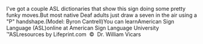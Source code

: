 I've got a couple ASL dictionaries that show this sign doing some pretty 
  funky moves.But most native Deaf adults just draw a seven in the air using a "P" handshape.(Model: Byron Cantrell)You can learnAmerican Sign Language (ASL)online at American Sign Language University ™ASLresources by Lifeprint.com  ©  Dr. William Vicars